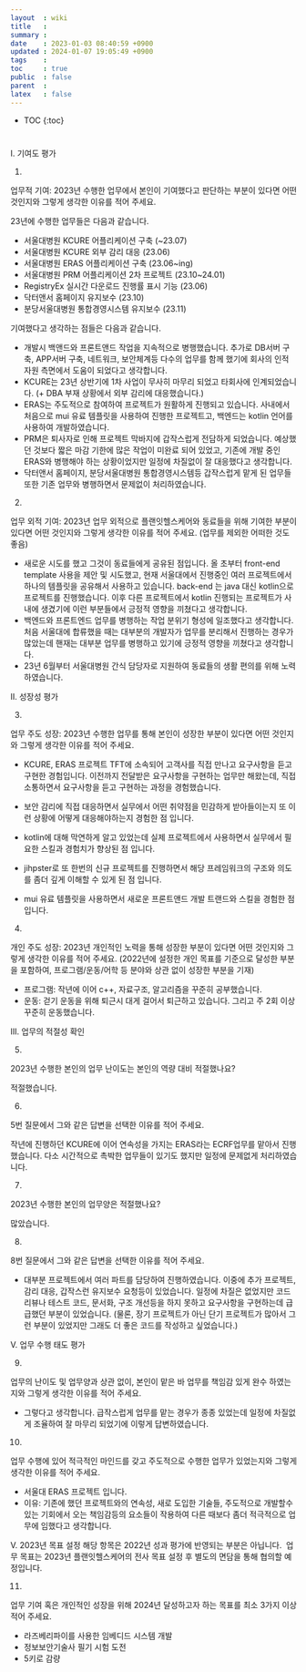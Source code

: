 ```yaml
---
layout  : wiki
title   : 
summary : 
date    : 2023-01-03 08:40:59 +0900
updated : 2024-01-07 19:05:49 +0900
tags    : 
toc     : true
public  : false
parent  : 
latex   : false
---
```

* TOC
{:toc}

# 

I. 기여도 평가

1.
업무적 기여: 2023년 수행한 업무에서 본인이 기여했다고 판단하는 부분이 있다면 어떤 것인지와 그렇게 생각한 이유를 적어 주세요.

23년에 수행한 업무들은 다음과 같습니다.

- 서울대병원 KCURE 어플리케이션 구축 (~23.07)
- 서울대병원 KCURE 외부 감리 대응 (23.06)
- 서울대병원 ERAS 어플리케이션 구축 (23.06~ing)
- 서울대병원 PRM 어플리케이션 2차 프로젝트 (23.10~24.01)
- RegistryEx 실시간 다운로드 진행률 표시 기능 (23.06)
- 닥터앤서 홈페이지 유지보수 (23.10)
- 분당서울대병원 통합경영시스템 유지보수 (23.11)


기여했다고 생각하는 점들은 다음과 같습니다.
- 개발시 백앤드와 프론트앤드 작업을 지속적으로 병행했습니다. 추가로 DB서버 구축, APP서버 구축, 네트워크, 보안체계등 다수의 업무를 함께 했기에 회사의 인적 자원 측면에서 도움이 되었다고 생각합니다. 
- KCURE는 23년 상반기에 1차 사업이 무사히 마무리 되었고 타회사에 인계되었습니다. (+ DBA 부재 상황에서 외부 감리에 대응했습니다.)
- ERAS는 주도적으로 참여하여 프로젝트가 원활하게 진행되고 있습니다. 사내에서 처음으로 mui 유료 템플릿을 사용하여 진행한 프로젝트고, 백엔드는 kotlin 언어를 사용하여 개발하였습니다. 
- PRM은 퇴사자로 인해 프로젝트 막바지에 갑작스럽게 전담하게 되었습니다. 예상했던 것보다 짧은 마감 기한에 많은 작업이 미완료 되어 있었고, 기존에 개발 중인 ERAS와 병행해야 하는 상황이었지만 일정에 차질없이 잘 대응했다고 생각합니다. 
- 닥터앤서 홈페이지, 분당서울대병원 통합경영시스템등 갑작스럽게 맡게 된 업무들 또한 기존 업무와 병행하면서 문제없이 처리하였습니다.


2.
업무 외적 기여: 2023년 업무 외적으로 플랜잇헬스케어와 동료들을 위해 기여한 부분이 있다면 어떤 것인지와 그렇게 생각한 이유를 적어 주세요. (업무를 제외한 어떠한 것도 좋음)

- 새로운 시도를 했고 그것이 동료들에게 공유된 점입니다. 올 초부터 front-end template 사용을 제안 및 시도했고, 현재 서울대에서 진행중인 여러 프로젝트에서 하나의 템플릿을 공유해서 사용하고 있습니다. back-end 는 java 대신 kotlin으로 프로젝트를 진행했습니다. 이후 다른 프로젝트에서 kotlin 진행되는 프로젝트가 사내에 생겼기에 이런 부분들에서 긍정적 영향을 끼쳤다고 생각합니다.
- 백엔드와 프론트엔드 업무를 병행하는 작업 분위기 형성에 일조했다고 생각합니다. 처음 서울대에 합류했을 때는 대부분의 개발자가 업무를 분리해서 진행하는 경우가 많았는데 핸재는 대부분 업무를 병행하고 있기에 긍정적 영향을 끼쳤다고 생각합니다.
- 23년 6월부터 서울대병원 간식 담당자로 지원하여 동료들의 생활 편의를 위해 노력하였습니다.



II. 성장성 평가

3.
업무 주도 성장: 2023년 수행한 업무를 통해 본인이 성장한 부분이 있다면 어떤 것인지와 그렇게 생각한 이유를 적어 주세요.

- KCURE, ERAS 프로젝트 TFT에 소속되어  고객사를 직접 만나고 요구사항을 듣고 구현한 경험입니다. 
이전까지 전달받은 요구사항을 구현하는 업무만 해왔는데, 직접 소통하면서 요구사항을 듣고 구현하는 과정을 경험했습니다.

- 보안 감리에 직접 대응하면서 실무에서 어떤 취약점을 민감하게 받아들이는지 또 이런 상황에 어떻게 대응해야하는지 경험한 점 입니다.

- kotlin에 대해 막연하게 알고 있었는데 실제 프로젝트에서 사용하면서 실무에서 필요한 스킬과 경험치가 향상된 점 입니다.

- jihpster로 또 한번의 신규 프로젝트를 진행하면서 해당 프레임워크의 구조와 의도를 좀더 깊게 이해할 수 있게 된 점 입니다.

- mui 유료 템플릿을 사용하면서 새로운 프론트앤드 개발 트랜드와 스킬을 경험한 점 입니다.
  
  
  
4.
개인 주도 성장: 2023년 개인적인 노력을 통해 성장한 부분이 있다면 어떤 것인지와 그렇게 생각한 이유를 적어 주세요. (2022년에 설정한 개인 목표를 기준으로 달성한 부분을 포함하여, 프로그램/운동/어학 등 분야와 상관 없이 성장한 부분을 기재)

- 프로그램: 작년에 이어 c++, 자료구조, 알고리즘을 꾸준히 공부했습니다.
- 운동: 걷기 운동을 위해 퇴근시 대게 걸어서 퇴근하고 있습니다. 그리고 주 2회 이상 꾸준히 운동했습니다. 
 
 
III. 업무의 적절성 확인

5.
2023년 수행한 본인의 업무 난이도는 본인의 역량 대비 적절했나요?

적절했습니다.

6.
5번 질문에서 그와 같은 답변을 선택한 이유를 적어 주세요.

작년에 진행하던 KCURE에 이어 연속성을 가지는 ERAS라는 ECRF업무를 맡아서 진행했습니다. 
다소 시간적으로 촉박한 업무들이 있기도 했지만 일정에 문제없게 처리하였습니다.


7.
2023년 수행한 본인의 업무양은 적절했나요?

많았습니다.

8.
8번 질문에서 그와 같은 답변을 선택한 이유를 적어 주세요.

- 대부분 프로젝트에서 여러 파트를 담당하여 진행하였습니다. 이중에 추가 프로젝트, 감리 대응, 갑작스런 유지보수 요청등이 있었습니다.
일정에 차질은 없었지만 코드 리뷰나 테스트 코드, 문서화, 구조 개선등을 하지 못하고 요구사항을 구현하는데 급급했던 부분이 있었습니다.
(물론, 장기 프로젝트가 아닌 단기 프로젝트가 많아서 그런 부분이 있었지만 그래도 더 좋은 코드를 작성하고 싶었습니다.)


V. 업무 수행 태도 평가

9.
업무의 난이도 및 업무양과 상관 없이, 본인이 맡은 바 업무를 책임감 있게 완수 하였는지와 그렇게 생각한 이유를 적어 주세요.

- 그렇다고 생각합니다. 급작스럽게 업무를 맡는 경우가 종종 있었는데 일정에 차질없게 조율하여 잘 마무리 되었기에 이렇게 답변하였습니다.

10.
업무 수행에 있어 적극적인 마인드를 갖고 주도적으로 수행한 업무가 있었는지와 그렇게 생각한 이유를 적어 주세요.

- 서울대 ERAS 프로젝트 입니다.
- 이유: 기존에 했던 프로젝트와의 연속성, 새로 도입한 기술들, 주도적으로 개발할수 있는 기회에서 오는 책임감등의 요소들이 작용하여 다른 때보다 좀더 적극적으로 업무에 임했다고 생각합니다.  



V. 2023년 목표 설정
해당 항목은 2022년 성과 평가에 반영되는 부분은 아닙니다. 
업무 목표는 2023년 플랜잇헬스케어의 전사 목표 설정 후 별도의 면담을 통해 협의할 예정입니다.

11.
업무 기여 혹은 개인적인 성장을 위해 2024년 달성하고자 하는 목표를 최소 3가지 이상 적어 주세요.

- 라즈베리파이를 사용한 임베디드 시스템 개발
- 정보보안기술사 필기 시험 도전
- 5키로 감량
